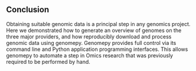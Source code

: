 ## Conclusion
Obtaining suitable genomic data is a principal step in any genomics project.
Here we demonstrated how to generate an overview of genomes on the three major providers, and how reproducibly download and process genomic data using genomepy.
Genomepy provides full control via its command line and Python application programming interfaces.
This allows genomepy to automate a step in Omics research that was previously required to be performed by hand.

